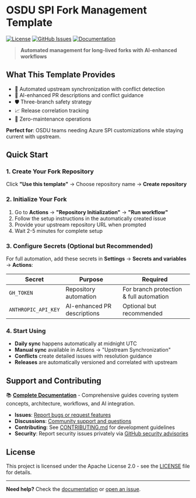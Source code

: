 # OSDU SPI Fork Management Template

[![License](https://img.shields.io/badge/License-Apache%202.0-blue.svg)](https://opensource.org/licenses/Apache-2.0)
[![GitHub Issues](https://img.shields.io/github/issues/danielscholl-osdu/osdu-fork-template)](https://github.com/danielscholl-osdu/osdu-fork-template/issues)
[![Documentation](https://img.shields.io/badge/Documentation-Live-blue?logo=gitbook)](https://danielscholl-osdu.github.io/osdu-fork-template/)

> **Automated management for long-lived forks with AI-enhanced workflows**

## What This Template Provides

- 🔄 Automated upstream synchronization with conflict detection
- 🤖 AI-enhanced PR descriptions and conflict guidance
- 🛡️ Three-branch safety strategy
- 📈 Release correlation tracking
- 🎯 Zero-maintenance operations

**Perfect for**: OSDU teams needing Azure SPI customizations while staying current with upstream.

## Quick Start

### 1. Create Your Fork Repository

Click **"Use this template"** → Choose repository name → **Create repository**

### 2. Initialize Your Fork

1. Go to **Actions** → **"Repository Initialization"** → **"Run workflow"**
2. Follow the setup instructions in the automatically created issue
3. Provide your upstream repository URL when prompted
4. Wait 2-5 minutes for complete setup

### 3. Configure Secrets (Optional but Recommended)

For full automation, add these secrets in **Settings** → **Secrets and variables** → **Actions**:

| Secret | Purpose | Required |
|--------|---------|----------|
| `GH_TOKEN` | Repository automation | For branch protection & full automation |
| `ANTHROPIC_API_KEY` | AI-enhanced PR descriptions | Optional but recommended |

### 4. Start Using

- **Daily sync** happens automatically at midnight UTC
- **Manual sync** available in Actions → "Upstream Synchronization"  
- **Conflicts** create detailed issues with resolution guidance
- **Releases** are automatically versioned and correlated with upstream

## Support and Contributing

📚 **[Complete Documentation](https://danielscholl-osdu.github.io/osdu-fork-template/)** - Comprehensive guides covering system concepts, architecture, workflows, and AI integration.

- **Issues**: [Report bugs or request features](https://github.com/danielscholl-osdu/osdu-fork-template/issues)
- **Discussions**: [Community support and questions](https://github.com/danielscholl-osdu/osdu-fork-template/discussions)
- **Contributing**: See [CONTRIBUTING.md](CONTRIBUTING.md) for development guidelines
- **Security**: Report security issues privately via [GitHub security advisories](https://github.com/danielscholl-osdu/osdu-fork-template/security/advisories)

## License

This project is licensed under the Apache License 2.0 - see the [LICENSE](LICENSE) file for details.

---

**Need help?** Check the [documentation](https://danielscholl-osdu.github.io/osdu-fork-template/) or [open an issue](https://github.com/danielscholl-osdu/osdu-fork-template/issues/new).
